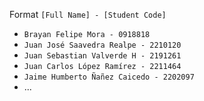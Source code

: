 
Format
`[Full Name] - [Student Code]`

- `Brayan Felipe Mora - 0918818`
- `Juan José Saavedra Realpe - 2210120`
- `Juan Sebastian Valverde H - 2191261`
- `Juan Carlos López Ramírez - 2211464`
- `Jaime Humberto Ñañez Caicedo - 2202097`
- ...
